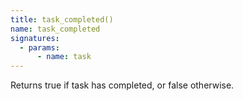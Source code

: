 ```yaml
---
title: task_completed()
name: task_completed
signatures:
  - params:
      - name: task
---
```


Returns true if task has completed, or false otherwise.
